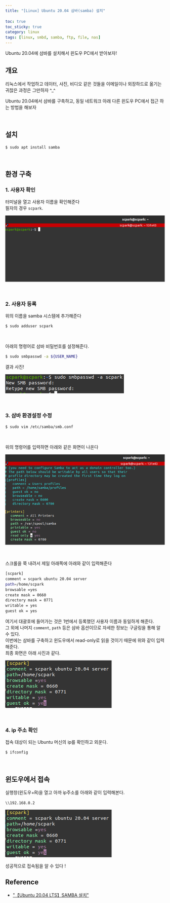 ```yaml
---
title: "[Linux] Ubuntu 20.04 삼바(samba) 설치"

toc: true
toc_sticky: true
category: linux
tags: [linux, smbd, samba, ftp, file, nas]
---
```


Ubuntu 20.04에 삼바를 설치해서 윈도우 PC에서 받아보자! <br/>

## 개요

리눅스에서 작업하고 데이터, 사진, 비디오 같은 것들을 이메일이나 외장하드로 옮기는 귀찮은 과정은 그만하자 ^_^ <br/>

Ubuntu 20.04에서 삼바를 구축하고, 동일 네트워크 아래 다른 윈도우 PC에서 접근 하는 방법을 해보자 <br/>

<br/>

## 설치 

~~~bash
$ sudo apt install samba
~~~

<br/>

## 환경 구축

### 1. 사용자 확인

터미널을 열고 사용자 이름을 확인해준다 <br/>
필자의 경우 `scpark`. <br/>

![](/assets/img/linux/2022-08-15/Selection_001.png)

<br/>

### 2. 사용자 등록

위의 이름을 samba 시스템에 추가해준다

~~~bash
$ sudo adduser scpark
~~~

<br/>

아래의 명령어로 삼바 비밀번호를 설정해준다. <br/>

~~~bash
$ sudo smbpasswd -a ${USER_NAME}
~~~

결과 사진!

![](/assets/img/linux/2022-08-15/Selection_002.png)

<br/>

### 3. 삼바 환경설정 수정

~~~bash
$ sudo vim /etc/samba/smb.conf
~~~

<br/>

위의 명령어를 입력하면 아래와 같은 화면이 나온다 <br/>

![](/assets/img/linux/2022-08-15/Selection_003.png)

<br/>

스크롤을 쭉 내려서 제일 아래쪽에 아래와 같이 입력해준다

~~~bash
[scpark]
comment = scpark ubuntu 20.04 server
path=/home/scpark
browsable =yes
create mask = 0660
directory mask = 0771
writable = yes
guest ok = yes
~~~

여기서 대괄호에 들어가는 것은 1번에서 등록했던 사용자 이름과 동일하게 해준다. <br/>
그 외에 나머지 `comment`, `path` 등은 삼바 옵션이므로 자세한 정보는 구글링을 통해 알 수 있다. <br/>
이번에는 삼바를 구축하고 윈도우에서 read-only로 읽을 것이기 때문에 위와 같이 입력해준다. <br/>
최종 화면은 아래 사진과 같다. <br/>

![](/assets/img/linux/2022-08-15/Selection_004.png)

<br/>

### 4. ip 주소 확인

접속 대상이 되는 Ubuntu 머신의 ip를 확인하고 외운다.

~~~bash
$ ifconfig
~~~

<br/>

## 윈도우에서 접속

실행창(윈도우+R)을 열고 아까 ip주소를 아래와 같이 입력해본다. <br/>

`\\192.168.0.2` <br/>

![](/assets/img/linux/2022-08-15/Selection_004.png)

성공적으로 접속됨을 알 수 있다 ! <br/>

## Reference
* ["【Ubuntu 20.04 LTS】SAMBA 설치"](https://itlearningcenter.tistory.com/entry/%E3%80%90Ubuntu-2004-LTS%E3%80%91SAMBA-%EC%84%A4%EC%B9%98)